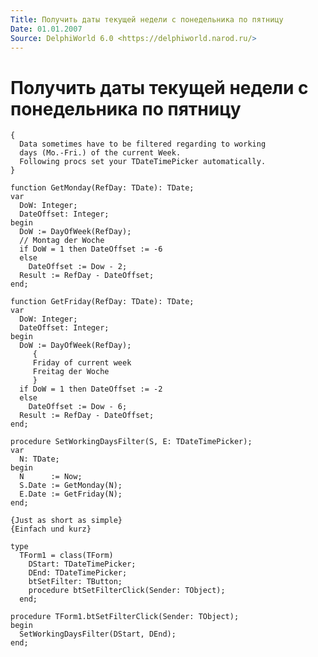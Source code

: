 ```yaml
---
Title: Получить даты текущей недели с понедельника по пятницу
Date: 01.01.2007
Source: DelphiWorld 6.0 <https://delphiworld.narod.ru/>
---
```



Получить даты текущей недели с понедельника по пятницу
======================================================

    {
      Data sometimes have to be filtered regarding to working
      days (Mo.-Fri.) of the current Week.
      Following procs set your TDateTimePicker automatically. 
    } 
     
    function GetMonday(RefDay: TDate): TDate; 
    var 
      DoW: Integer; 
      DateOffset: Integer; 
    begin 
      DoW := DayOfWeek(RefDay); 
      // Montag der Woche 
      if DoW = 1 then DateOffset := -6  
      else  
        DateOffset := Dow - 2; 
      Result := RefDay - DateOffset; 
    end; 
     
    function GetFriday(RefDay: TDate): TDate; 
    var 
      DoW: Integer; 
      DateOffset: Integer; 
    begin 
      DoW := DayOfWeek(RefDay); 
         { 
         Friday of current week 
         Freitag der Woche 
         } 
      if DoW = 1 then DateOffset := -2  
      else  
        DateOffset := Dow - 6; 
      Result := RefDay - DateOffset; 
    end; 
     
    procedure SetWorkingDaysFilter(S, E: TDateTimePicker); 
    var 
      N: TDate; 
    begin 
      N      := Now; 
      S.Date := GetMonday(N); 
      E.Date := GetFriday(N); 
    end; 
     
    {Just as short as simple} 
    {Einfach und kurz} 
     
    type 
      TForm1 = class(TForm) 
        DStart: TDateTimePicker; 
        DEnd: TDateTimePicker; 
        btSetFilter: TButton; 
        procedure btSetFilterClick(Sender: TObject); 
      end; 
     
    procedure TForm1.btSetFilterClick(Sender: TObject); 
    begin 
      SetWorkingDaysFilter(DStart, DEnd); 
    end;
     



 
